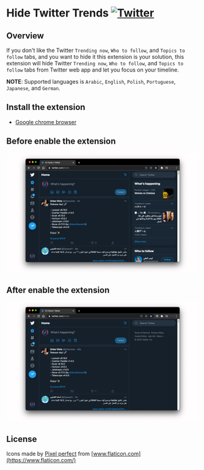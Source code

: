 # Hide Twitter Trends [![Twitter](https://img.shields.io/twitter/url?style=social&url=https://github.com/DevMoath/hide-twitter-trends)](https://twitter.com/intent/tweet?text=Hide%20Twitter%20Trends%20Created%20By%20@DevMoath%20https://github.com/DevMoath/hide-twitter-trends)

## Overview

If you don't like the Twitter `Trending now`, `Who to follow`, and `Topics to follow` tabs, and you want to hide it this extension is your solution, this extension will hide Twitter `Trending now`, `Who to follow`, and `Topics to follow` tabs from Twitter web app and let you focus on your timeline.

**NOTE**: Supported languages is `Arabic`, `English`, `Polish`, `Portuguese`, `Japanese`, and `German`.

## Install the extension

* [Google chrome browser](https://chrome.google.com/webstore/detail/hide-twitter-trends/lapmncfnibdclongbkleadoicnkhknia?hl=en&authuser=0)

## Before enable the extension

![before](img/before.png)

## After enable the extension

![after](img/after.png)

## License

Icons made by [Pixel perfect](https://icon54.com/) from [www.flaticon.com](https://www.flaticon.com/)
